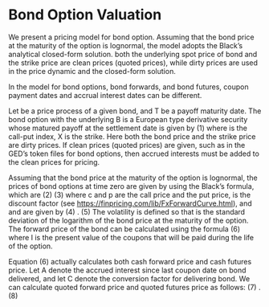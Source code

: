# Bond Option Valuation

We present a pricing model for bond option. Assuming that the bond price at the maturity of the option is lognormal, the model adopts the Black’s analytical closed-form solution. both the underlying spot price of bond and the strike price are clean prices (quoted prices), while dirty prices are used in the price dynamic and the closed-form solution.

In the model for bond options, bond forwards, and bond futures, coupon payment dates and accrual interest dates can be different.  

Let   be a price process of a given bond, and T be a payoff maturity date.  The bond option with the underlying B is a European type derivative security whose matured payoff at the settlement date is given by
	 	(1)
where   is the call-put index, X is the strike.  Here both the bond price and the strike price are dirty prices.  If clean prices (quoted prices) are given, such as in the GED’s token files for bond options, then accrued interests must be added to the clean prices for pricing.

Assuming that the bond price at the maturity of the option is lognormal, the prices of bond options at time zero are given by using the Black’s formula, which are
	 	(2)
	 	(3)
where c and p are the call price and the put price,   is the discount factor (see https://finpricing.com/lib/FxForwardCurve.html), and   and   are given by
	 	(4)
	 .                     	(5)
The volatility  is defined so that   is the standard deviation of the logarithm of the bond price at the maturity of the option.  The forward price of the bond   can be calculated using the formula
	 	(6)
where I is the present value of the coupons that will be paid during the life of the option.

Equation (6) actually calculates both cash forward price and cash futures price.  Let A denote the accrued interest since last coupon date on bond delivered, and let C denote the conversion factor for delivering bond.  We can calculate quoted forward price   and quoted futures price   as follows:
	 	(7)
	 .	(8)

